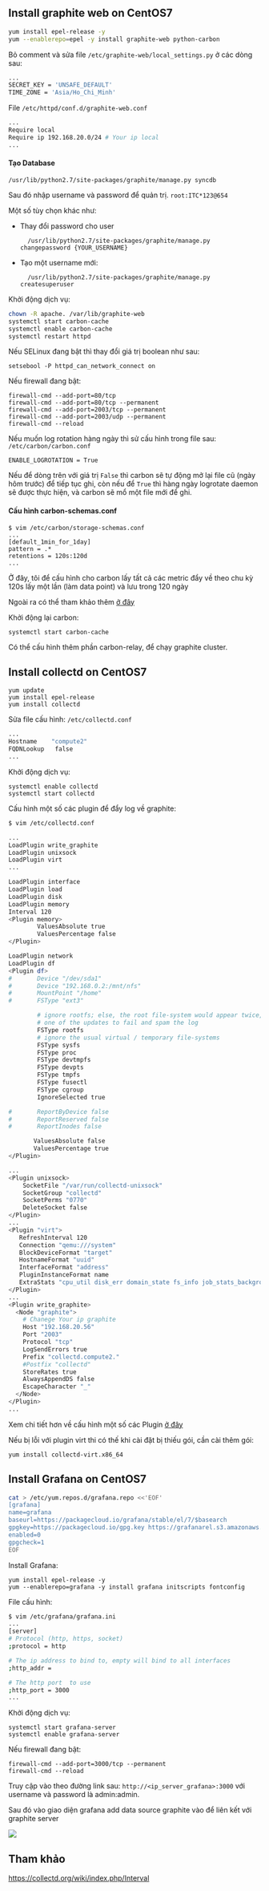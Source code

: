 ## Install graphite web on CentOS7

```sh
yum install epel-release -y
yum --enablerepo=epel -y install graphite-web python-carbon

```

Bỏ comment và sửa file `/etc/graphite-web/local_settings.py` ở các dòng sau:

```sh
...
SECRET_KEY = 'UNSAFE_DEFAULT'
TIME_ZONE = 'Asia/Ho_Chi_Minh'
```

File `/etc/httpd/conf.d/graphite-web.conf`

```sh
...
Require local
Require ip 192.168.20.0/24 # Your ip local
...
```

#### Tạo Database

	/usr/lib/python2.7/site-packages/graphite/manage.py syncdb 

Sau đó nhập username và password để quản trị. `root:ITC*123@654`

Một số tùy chọn khác như:

* Thay đổi password cho user 
		
		/usr/lib/python2.7/site-packages/graphite/manage.py changepassword {YOUR_USERNAME}

* Tạo một username mới:

		/usr/lib/python2.7/site-packages/graphite/manage.py createsuperuser

Khởi động dịch vụ:

```sh
chown -R apache. /var/lib/graphite-web 
systemctl start carbon-cache 
systemctl enable carbon-cache 
systemctl restart httpd 
```

Nếu SELinux đang bật thì thay đổi giá trị boolean như sau:

	setsebool -P httpd_can_network_connect on

Nếu firewall đang bật:

	firewall-cmd --add-port=80/tcp
	firewall-cmd --add-port=80/tcp --permanent
	firewall-cmd --add-port=2003/tcp --permanent
	firewall-cmd --add-port=2003/udp --permanent
	firewall-cmd --reload

Nếu muốn log rotation hàng ngày thì sử cấu hình trong file sau: `/etc/carbon/carbon.conf`

	ENABLE_LOGROTATION = True

Nếu để dòng trên với giá trị `False` thì carbon sẽ tự động mở lại file cũ (ngày hôm trước) để tiếp tục ghi, còn nếu để `True` thì hàng ngày logrotate daemon sẽ được thực hiện, và carbon sẽ mổ một file mới để ghi.

#### Cấu hình carbon-schemas.conf

	$ vim /etc/carbon/storage-schemas.conf
	...
	[default_1min_for_1day]
	pattern = .*
	retentions = 120s:120d
	...

Ở đây, tôi để cấu hình cho carbon lấy tất cả các metric đẩy về theo chu kỳ 120s lấy một lần (làm data point) và lưu trong 120 ngày

Ngoài ra có thể tham khảo thêm [ở đây](https://github.com/hocchudong/thuctap012017/blob/master/TamNT/Graphite-Collectd-Grafana/docs/5.Cai_dat_Graphite-Collectd.md)

Khởi động lại carbon:

	systemctl start carbon-cache

Có thể cấu hình thêm phần carbon-relay, để chạy graphite cluster.



## Install collectd on CentOS7

	yum update
	yum install epel-release
	yum install collectd

Sửa file cấu hình: `/etc/collectd.conf`

```sh
...
Hostname    "compute2"
FQDNLookup   false
...
```

Khởi động dịch vụ:

	systemctl enable collectd
	systemctl start collectd

Cấu hình một số các plugin để đẩy log về graphite:

```sh
$ vim /etc/collectd.conf

...
LoadPlugin write_graphite
LoadPlugin unixsock
LoadPlugin virt
...

LoadPlugin interface
LoadPlugin load
LoadPlugin disk
LoadPlugin memory
Interval 120
<Plugin memory>
        ValuesAbsolute true
        ValuesPercentage false
</Plugin>

LoadPlugin network
LoadPlugin df
<Plugin df>
#       Device "/dev/sda1"
#       Device "192.168.0.2:/mnt/nfs"
#       MountPoint "/home"
#       FSType "ext3"

        # ignore rootfs; else, the root file-system would appear twice, causing
        # one of the updates to fail and spam the log
        FSType rootfs
        # ignore the usual virtual / temporary file-systems
        FSType sysfs
        FSType proc
        FSType devtmpfs
        FSType devpts
        FSType tmpfs
        FSType fusectl
        FSType cgroup
        IgnoreSelected true

#       ReportByDevice false
#       ReportReserved false
#       ReportInodes false

       ValuesAbsolute false
       ValuesPercentage true
</Plugin>

...
<Plugin unixsock>
    SocketFile "/var/run/collectd-unixsock"
    SocketGroup "collectd"
    SocketPerms "0770"
    DeleteSocket false
</Plugin>
...
<Plugin "virt">
   RefreshInterval 120
   Connection "qemu:///system"
   BlockDeviceFormat "target"
   HostnameFormat "uuid"
   InterfaceFormat "address"
   PluginInstanceFormat name
   ExtraStats "cpu_util disk_err domain_state fs_info job_stats_background perf vcpupin"
</Plugin>
...
<Plugin write_graphite>
  <Node "graphite">
	# Chanege Your ip graphite    
    Host "192.168.20.56"
    Port "2003"
    Protocol "tcp"
    LogSendErrors true
    Prefix "collectd.compute2."
    #Postfix "collectd"
    StoreRates true
    AlwaysAppendDS false
    EscapeCharacter "_"
  </Node>
</Plugin>
...
```

Xem chi tiết hơn về cấu hình một số các Plugin [ở đây](https://github.com/trangnth/Monitor/tree/master/Colletcd-Graphite-Grafana)

Nếu bị lỗi với plugin virt thi có thế khi cài đặt bị thiếu gói, cần cài thêm gói:

    yum install collectd-virt.x86_64


## Install Grafana on CentOS7

```sh
cat > /etc/yum.repos.d/grafana.repo <<'EOF'
[grafana]
name=grafana
baseurl=https://packagecloud.io/grafana/stable/el/7/$basearch
gpgkey=https://packagecloud.io/gpg.key https://grafanarel.s3.amazonaws.com/RPM-GPG-KEY-grafana
enabled=0
gpgcheck=1
EOF
```

Install Grafana:

	yum install epel-release -y
	yum --enablerepo=grafana -y install grafana initscripts fontconfig


File cấu hình:

```sh
$ vim /etc/grafana/grafana.ini
...
[server]
# Protocol (http, https, socket)
;protocol = http

# The ip address to bind to, empty will bind to all interfaces
;http_addr =

# The http port  to use
;http_port = 3000
...
```

Khởi động dịch vụ:

	systemctl start grafana-server 
	systemctl enable grafana-server

Nếu firewall đang bật:

	firewall-cmd --add-port=3000/tcp --permanent 
	firewall-cmd --reload

Truy cập vào theo đường link sau: `http://<ip_server_grafana>:3000` với username và password là admin:admin.

Sau đó vào giao diện grafana add data source graphite vào để liên kết với graphite server

<img src="3.\ Grafanaimg/img/1.png">


## Tham khảo

https://collectd.org/wiki/index.php/Interval

